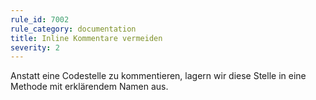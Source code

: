 ```yaml
---
rule_id: 7002
rule_category: documentation
title: Inline Kommentare vermeiden
severity: 2
---
```

Anstatt eine Codestelle zu kommentieren, lagern wir diese Stelle in eine Methode mit erklärendem Namen aus.